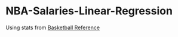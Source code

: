 # NBA-Salaries-Linear-Regression

Using stats from [Basketball Reference](https://www.basketball-reference.com/)
